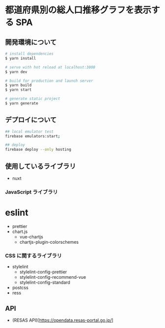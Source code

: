 # 都道府県別の総人口推移グラフを表示する SPA

## 開発環境について

```bash
# install dependencies
$ yarn install

# serve with hot reload at localhost:3000
$ yarn dev

# build for production and launch server
$ yarn build
$ yarn start

# generate static project
$ yarn generate
```

## デプロイについて

```bash
## local emulator test
firebase emulators:start;

## deploy
firebase deploy --only hosting

```

## 使用しているライブラリ

- nuxt

### JavaScript ライブラリ

# eslint

- prettier
- chart.js
  - vue-chartjs
  - chartjs-plugin-colorschemes

### CSS に関するライブラリ

- stylelint
  - stylelint-config-prettier
  - stylelint-config-recommend-vue
  - stylelint-config-standard
- postcss
- ress

## API

- (RESAS API)[https://opendata.resas-portal.go.jp/]
